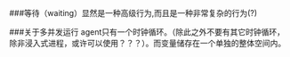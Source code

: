 ###等待（waiting）显然是一种高级行为,而且是一种非常复杂的行为(?)

###关于多并发运行
  agent只有一个时钟循环。（除此之外不要有其它时钟循环，除非浸入式进程，或许可以使用？？？）。而变量储存在一个单独的整体空间内。
